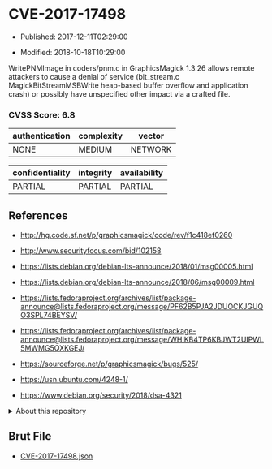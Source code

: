 # CVE-2017-17498

- Published: 2017-12-11T02:29:00

- Modified: 2018-10-18T10:29:00

WritePNMImage in coders/pnm.c in GraphicsMagick 1.3.26 allows remote attackers to cause a denial of service (bit_stream.c MagickBitStreamMSBWrite heap-based buffer overflow and application crash) or possibly have unspecified other impact via a crafted file.

### CVSS Score: **6.8**

| authentication | complexity | vector |
| --- | --- | --- |
| NONE | MEDIUM | NETWORK |

| confidentiality | integrity | availability |
| --- | --- | --- |
| PARTIAL | PARTIAL | PARTIAL |

## References

* http://hg.code.sf.net/p/graphicsmagick/code/rev/f1c418ef0260

* http://www.securityfocus.com/bid/102158

* https://lists.debian.org/debian-lts-announce/2018/01/msg00005.html

* https://lists.debian.org/debian-lts-announce/2018/06/msg00009.html

* https://lists.fedoraproject.org/archives/list/package-announce@lists.fedoraproject.org/message/PF62B5PJA2JDUOCKJGUQO3SPL74BEYSV/

* https://lists.fedoraproject.org/archives/list/package-announce@lists.fedoraproject.org/message/WHIKB4TP6KBJWT2UIPWL5MWMG5QXKGEJ/

* https://sourceforge.net/p/graphicsmagick/bugs/525/

* https://usn.ubuntu.com/4248-1/

* https://www.debian.org/security/2018/dsa-4321

<details>
<summary>About this repository</summary> 

  This repository is part of the project [Live Hack CVE](https://github.com/Live-Hack-CVE). Main website can be found [www.live-hack.org](https://www.live-hack.org) 
  
  Made by [Sn0wAlice](https://github.com/Sn0wAlice) for the people that care about security and need to have a feed of the latest CVEs. Hope you enjoy it, don't forget to star the repo and follow me on [Twitter](https://twitter.com/Sn0wAlice) and [Github](https://github.com/Sn0wAlice). And that is my [personnal website](https://www.alice-snow.me/)

  - [Home Page](https://github.com/Live-Hack-CVE)
  - [Framework](https://github.com/Live-Hack-CVE/cve-framework)
  - [CVE database](https://github.com/Live-Hack-CVE/full_database)
  - [Changelog](https://github.com/Live-Hack-CVE/Changelog)
</details>

## Brut File

* [CVE-2017-17498.json](https://raw.githubusercontent.com/Live-Hack-CVE/full_database/main/cves/2017/CVE-2017-17498.json)

